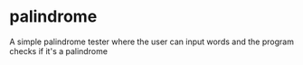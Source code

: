 # palindrome
A simple palindrome tester where the user can input words and the program checks if it's a palindrome
